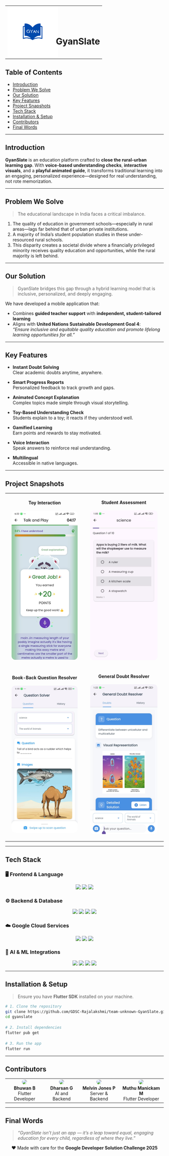 <table align="center">
  <tr>
    <td><img src="./images/logo.png" alt="GyanSlate Logo" width="160" /></td>
    <td><h1 style="margin-left: -20px; margin-bottom:-20px">GyanSlate</h1></td>
  </tr>
</table>


## Table of Contents

- [Introduction](#introduction)
- [Problem We Solve](#problem-we-solve)
- [Our Solution](#our-solution)
- [Key Features](#key-features)
- [Project Snapshots](#project-snapshots)
- [Tech Stack](#tech-stack)
- [Installation & Setup](#installation--setup)
- [Contributors](#contributors)
- [Final Words](#final-words)

---

## Introduction

**GyanSlate** is an education platform crafted to **close the rural-urban learning gap**. With **voice-based understanding checks**, **interactive visuals**, and a **playful animated guide**, it transforms traditional learning into an engaging, personalized experience—designed for real understanding, not rote memorization.

---

## Problem We Solve

> The educational landscape in India faces a critical imbalance.

1. The quality of education in government schools—especially in rural areas—lags far behind that of urban private institutions.
2. A majority of India’s student population studies in these under-resourced rural schools.
3. This disparity creates a societal divide where a financially privileged minority receives quality education and opportunities, while the rural majority is left behind.

---

## Our Solution

> GyanSlate bridges this gap through a hybrid learning model that is inclusive, personalized, and deeply engaging.

We have developed a mobile application that:
- Combines **guided teacher support** with **independent, student-tailored learning**
- Aligns with **United Nations Sustainable Development Goal 4**:  
  _“Ensure inclusive and equitable quality education and promote lifelong learning opportunities for all.”_

---

## Key Features

- **Instant Doubt Solving**  
  Clear academic doubts anytime, anywhere.

- **Smart Progress Reports**  
  Personalized feedback to track growth and gaps.

- **Animated Concept Explanation**  
  Complex topics made simple through visual storytelling.

- **Toy-Based Understanding Check**  
  Students explain to a toy; it reacts if they understood well.

- **Gamified Learning**  
  Earn points and rewards to stay motivated.

- **Voice Interaction**  
  Speak answers to reinforce real understanding.

- **Multilingual**  
  Accessible in native languages.

---

## Project Snapshots

<table align="center">
  <tr>
    <td align="center" style="padding: 20px;">
      <strong>Toy Interaction</strong><br><br>
      <img src="./images/toy.png" width="280px" style="border-radius: 12px;" />
    </td>
    <td align="center" style="padding: 20px;">
      <strong>Student Assessment</strong><br><br>
      <img src="./images/assesment.jpg" width="280px" style="border-radius: 12px;" />
    </td>
  </tr>
  <tr>
    <td align="center" style="padding: 20px;">
      <strong>Book-Back Question Resolver</strong><br><br>
      <img src="./images/questionresolver.jpg" width="280px" style="border-radius: 12px;" />
    </td>
    <td align="center" style="padding: 20px;">
      <strong>General Doubt Resolver</strong><br><br>
      <img src="./images/generaldoubt.jpg" width="280px" style="border-radius: 12px;" />
    </td>
  </tr>
</table>

---

## Tech Stack

### 🖥️ Frontend & Language
<p align="center">
  <img src="https://img.shields.io/badge/Flutter-02569B?style=for-the-badge&logo=flutter&logoColor=white" />
  <img src="https://img.shields.io/badge/Dart-0175C2?style=for-the-badge&logo=dart&logoColor=white" />
  <img src="https://img.shields.io/badge/Rive-FF3366?style=for-the-badge&logo=rive&logoColor=white" />
</p>

### ⚙️ Backend & Database
<p align="center">
  <img src="https://img.shields.io/badge/Python-3776AB?style=for-the-badge&logo=python&logoColor=white" />
  <img src="https://img.shields.io/badge/Flask-000000?style=for-the-badge&logo=flask&logoColor=white" />
  <img src="https://img.shields.io/badge/SQLAlchemy-C54445?style=for-the-badge&logo=sqlalchemy&logoColor=white" />
  <img src="https://img.shields.io/badge/Cloud_SQL-4285F4?style=for-the-badge&logo=mysql&logoColor=white" />
</p>

### ☁️ Google Cloud Services
<p align="center">
  <img src="https://img.shields.io/badge/Google_Cloud_Run-4285F4?style=for-the-badge&logo=googlecloud&logoColor=white" />
  <img src="https://img.shields.io/badge/Google_Cloud_Storage-4285F4?style=for-the-badge&logo=googlecloud&logoColor=white" />
  <img src="https://img.shields.io/badge/Vertex_AI-34A853?style=for-the-badge&logo=googlecloud&logoColor=white" />
</p>

### 🧠 AI & ML Integrations
<p align="center">
  <img src="https://img.shields.io/badge/Gemini_1.5_Flash-34A853?style=for-the-badge&logo=google&logoColor=white" />
  <img src="https://img.shields.io/badge/Text_Embedding_005-FF6D01?style=for-the-badge&logo=google&logoColor=white" />
  <img src="https://img.shields.io/badge/Google_Image_Generator-FF7043?style=for-the-badge&logo=google&logoColor=white" />
  <img src="https://img.shields.io/badge/Google_Translator-34A853?style=for-the-badge&logo=googletranslate&logoColor=white" />
</p>

---

## Installation & Setup

> Ensure you have **Flutter SDK** installed on your machine.

```bash
# 1. Clone the repository
git clone https://github.com/GDSC-Rajalakshmi/team-unknown-GyanSlate.git
cd gyanslate

# 2. Install dependencies
flutter pub get

# 3. Run the app
flutter run
```

---

## Contributors

<table align="center">
  <tr>
    <td align="center">
      <img src="https://github.com/bhuwanb23.png" width="100px" style="border-radius:50%"><br>
      <strong>Bhuwan B</strong><br>
      Flutter Developer
    </td>
    <td align="center">
      <img src="https://github.com/dharsan-cs.png" width="100px" style="border-radius:50%"><br>
      <strong>Dharsan G</strong><br>
      AI and Backend
    </td>
    <td align="center">
      <img src="https://github.com/Melvinjonesdx.png" width="100px" style="border-radius:50%"><br>
      <strong>Melvin Jones P</strong><br>
      Server & Backend
    </td>
    <td align="center">
      <img src="https://github.com/Manickam717.png" width="100px" style="border-radius:50%"><br>
      <strong>Muthu Manickam M</strong><br>
      Flutter Developer
    </td>
  </tr>
</table>

---

## Final Words

> _“GyanSlate isn’t just an app — it’s a leap toward equal, engaging education for every child, regardless of where they live.”_

<p align="center">
  ❤ Made with care for the <strong>Google Developer Solution Challenge 2025</strong>
</p>
